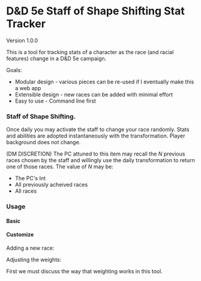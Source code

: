 # D&D 5e Staff of Shape Shifting Stat Tracker
Version 1.0.0

This is a tool for tracking stats of a character as the race (and racial features)
change in a D&D 5e campaign. 

Goals:
* Modular design - various pieces can be re-used if I eventually make this a web app
* Extensible design - new races can be added with minimal effort
* Easy to use - Command line first

### Staff of Shape Shifting.

Once daily you may activate the staff to change your race randomly. Stats and
abilities are adopted instantaneously with the transformation. Player
background does not change. 


(DM DISCRETION) 
The PC attuned to this item may recall the *N* previous races chosen by the staff 
and willingly use the daily transformation to return one of those races. The 
value of *N* may be:
- The PC's Int 
- All previously acheived races
- All races


### Usage

#### Basic

#### Customize

Adding a new race:



Adjusting the weights:

First we must discuss the way that weighting works in this tool.
